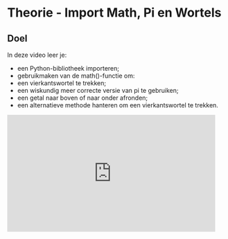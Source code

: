 # Theorie - Import Math, Pi en Wortels


## Doel

In deze video leer je: 
* een Python-bibliotheek importeren; 
* gebruikmaken van de math()-functie om: 
* een vierkantswortel te trekken; 
* een wiskundig meer correcte versie van pi te gebruiken; 
* een getal naar boven of naar onder afronden; 
* een alternatieve methode hanteren om een vierkantswortel te trekken. 

<div class ="dodona-centered-group">
<iframe width="480" height="270" src="https://www.youtube.com/embed/GEusGALMCh4" title="Python in de Klas - Import Math, Pi en Vierkantswortels" frameborder="0" allow="accelerometer; autoplay; clipboard-write; encrypted-media; gyroscope; picture-in-picture; web-share" allowfullscreen></iframe>
</div>
